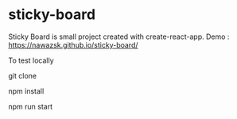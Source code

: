 # sticky-board
Sticky Board is small project created with create-react-app.
Demo : https://nawazsk.github.io/sticky-board/

To test locally

git clone <repo>

npm install

npm run start
